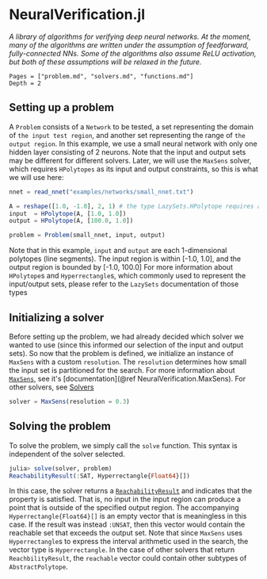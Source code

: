 # NeuralVerification.jl

*A library of algorithms for verifying deep neural networks.
At the moment, many of the algorithms are written under the assumption of feedforward, fully-connected NNs.
Some of the algorithms also assume ReLU activation, but both of these assumptions will be relaxed in the future.*

```@contents
Pages = ["problem.md", "solvers.md", "functions.md"]
Depth = 2
```

## Setting up a problem
A `Problem` consists of a `Network` to be tested, a set representing the domain of `the input test region`, and another set representing the range of `the output region`.
In this example, we use a small neural network with only one hidden layer consisting of 2 neurons.
Note that the input and output sets may be different for different solvers.
Later, we will use the `MaxSens` solver, which requires `HPolytopes` as its input and output constraints, so this is what we will use here:
```julia
nnet = read_nnet("examples/networks/small_nnet.txt")

A = reshape([1.0, -1.0], 2, 1) # the type LazySets.HPolytope requires a matrix, rather than a vector, as input, so reshape accordingly.
input  = HPolytope(A, [1.0, 1.0])
output = HPolytope(A, [100.0, 1.0])

problem = Problem(small_nnet, input, output)
```
Note that in this example, `input` and `output` are each 1-dimensional polytopes (line segments).
The input region is within [-1.0, 1.0], and the output region is bounded by [-1.0, 100.0]
For more information about `HPolytope`s and `Hyperrectangle`s, which commonly used to represent the input/output sets, please refer to the `LazySets` documentation of those types
[](<!-- we probably want to include our own mini-doc covering some lazyset sets -->)

## Initializing a solver
Before setting up the problem, we had already decided which solver we wanted to use (since this informed our selection of the input and output sets).
So now that the problem is defined, we initialize an instance of `MaxSens` with a custom `resolution`.
The `resolution` determines how small the input set is partitioned for the search.
For more information about [`MaxSens`](@ref), see it's [documentation](@ref NeuralVerification.MaxSens). For other solvers, see [Solvers](@ref)
```julia
solver = MaxSens(resolution = 0.3)
```

## Solving the problem
To solve the problem, we simply call the `solve` function. This syntax is independent of the solver selected.
```julia
julia> solve(solver, problem)
ReachabilityResult(:SAT, Hyperrectangle{Float64}[])
```
In this case, the solver returns a [`ReachabilityResult`](@ref) and indicates that the property is satisfied.
That is, no input in the input region can produce a point that is outside of the specified output region.
The accompanying `Hyperrectangle{Float64}[]` is an empty vector that is meaningless in this case.
If the result was instead `:UNSAT`, then this vector would contain the reachable set that exceeds the output set.
Note that since `MaxSens` uses `Hyperrectangle`s to express the interval arithmetic used in the search, the vector type is `Hyperrectangle`.
In the case of other solvers that return `ReachbilityResult`, the `reachable` vector could contain other subtypes of `AbstractPolytope`.